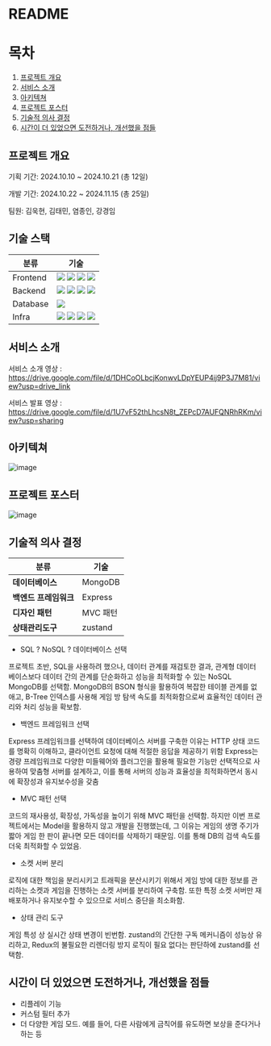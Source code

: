 # README


# 목차
1. [프로젝트 개요](#프로젝트-개요)
2. [서비스 소개](#서비스-소개)
3. [아키텍쳐](#아키텍쳐)
4. [프로젝트 포스터](#프로젝트-포스터)
5. [기술적 의사 결정](#기술적-의사-결정)
6. [시간이 더 있었으면 도전하거나, 개선했을 점들](#시간이-더-있었으면-도전하거나,-개선했을-점들)

## 프로젝트 개요
기획 기간: 2024.10.10 ~ 2024.10.21 (총 12일)

개발 기간: 2024.10.22 ~ 2024.11.15 (총 25일)

팀원: 김욱현, 김태민, 염종인, 강경임

## 기술 스택
| 분류 | 기술 |
|---|---|
|Frontend|<img src="https://img.shields.io/badge/javascript-F7DF1E?style=for-the-badge&logo=javascript&logoColor=black"> <img src="https://img.shields.io/badge/react-61DAFB?style=for-the-badge&logo=react&logoColor=black"> <img src="https://img.shields.io/badge/socket.io-010101?style=for-the-badge&logo=socket.io&logoColor=white"> <img src="https://img.shields.io/badge/zustand-orange?style=for-the-badge&logo=zustand&logoColor=white">|
|Backend|<img src="https://img.shields.io/badge/socket.io-010101?style=for-the-badge&logo=socket.io&logoColor=white"> <img src="https://img.shields.io/badge/node.js-339933?style=for-the-badge&logo=Node.js&logoColor=white"> <img src="https://img.shields.io/badge/express.js-000000?style=for-the-badge&logo=javascript&logoColor=yellow"> <img src="https://img.shields.io/badge/WebRTC-333333?style=for-the-badge&logo=WebRTC&logoColor=white">|
|Database|<img src="https://img.shields.io/badge/mongoDB-47A248?style=for-the-badge&logo=MongoDB&logoColor=white">|
|Infra|<img src="https://img.shields.io/badge/AmazonEC2-FF9900?style=for-the-badge&logo=AmazonEC2&logoColor=white"> <img src="https://img.shields.io/badge/MediaPipe-0097A7?style=for-the-badge&logo=MediaPipe&logoColor=white"> <img src="https://img.shields.io/badge/TensorFlow-FF6F00?style=for-the-badge&logo=TensorFlow&logoColor=white"> <img src="https://img.shields.io/badge/WebSpeechAPI-409EBB?style=for-the-badge&logo=WebSpeechAPI&logoColor=white">|


## 서비스 소개
서비스 소개 영상 : https://drive.google.com/file/d/1DHCoOLbcjKonwvLDpYEUP4ij9P3J7M81/view?usp=drive_link

서비스 발표 영상 : https://drive.google.com/file/d/1U7vF52thLhcsN8t_ZEPcD7AUFQNRhRKm/view?usp=sharing

## 아키텍쳐
![image](https://github.com/user-attachments/assets/354eec7e-4353-4b7d-9fe5-5b4d8578f2ae)


## 프로젝트 포스터
![image](https://github.com/user-attachments/assets/44ef48aa-4ba3-4de5-ab4d-ddc658f9e3f1)


## 기술적 의사 결정
|분류|기술|
|---|---|
|**데이터베이스**|MongoDB|
|**백엔드 프레임워크**|Express|
|**디자인 패턴**|MVC 패턴|
|**상태관리도구**|zustand|

- SQL ? NoSQL ?  데이터베이스 선택 

프로젝트 초반, SQL을 사용하려 했으나, 데이터 관계를 재검토한 결과, 관계형 데이터베이스보다 데이터 간의 관계를 단순화하고 성능을 최적화할 수 있는 NoSQL MongoDB를 선택함. MongoDB의 BSON 형식을 활용하여 복잡한 테이블 관계를 없애고, B-Tree 인덱스를 사용해 게임 방 탐색 속도를 최적화함으로써 효율적인 데이터 관리와 처리 성능을 확보함.

- 백엔드 프레임워크 선택

Express 프레임워크를 선택하여 데이터베이스 서버를 구축한 이유는 HTTP 상태 코드를 명확히 이해하고, 클라이언트 요청에 대해 적절한 응답을 제공하기 위함
Express는 경량 프레임워크로 다양한 미들웨어와 플러그인을 활용해 필요한 기능만 선택적으로 사용하여 맞춤형 서버를 설계하고, 이를 통해 서버의 성능과 효율성을 최적화하면서 동시에 확장성과 유지보수성을 갖춤

- MVC 패턴 선택
  
코드의 재사용성, 확장성, 가독성을 높이기 위해 MVC 패턴을 선택함. 하지만 이번 프로젝트에서는 Model을 활용하지 않고 개발을 진행했는데, 그 이유는 게임의 생명 주기가 짧아 게임 한 판이 끝나면 모든 데이터를 삭제하기 때문임. 이를 통해 DB의 검색 속도를 더욱 최적화할 수 있었음.

- 소켓 서버 분리

로직에 대한 책임을 분리시키고 트래픽을 분산시키기 위해서 게임 방에 대한 정보를 관리하는 소켓과 게임을 진행하는 소켓 서버를 분리하여 구축함. 또한 특정 소켓 서버만 재배포하거나 유지보수할 수 있으므로 서비스 중단을 최소화함.

- 상태 관리 도구

게임 특성 상 실시간 상태 변경이 빈번함. zustand의 간단한 구독 메커니즘이 성능상 유리하고, Redux의 불필요한 리렌더링 방지 로직이 필요 없다는 판단하에 zustand를 선택함.


## 시간이 더 있었으면 도전하거나, 개선했을 점들
- 리플레이 기능
- 커스텀 필터 추가
- 더 다양한 게임 모드. 예를 들어, 다른 사람에게 금칙어를 유도하면 보상을 준다거나 하는 등
